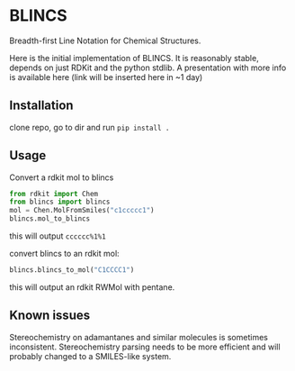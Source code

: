 # BLINCS
Breadth-first Line Notation for Chemical Structures​.

Here is the initial implementation of BLINCS. It is reasonably stable, depends on just RDKit and the python stdlib. A presentation with more info is available here (link will be inserted here in ~1 day)

## Installation

clone repo, go to dir and run `pip install .`

## Usage
Convert a rdkit mol to blincs
```python
from rdkit import Chem
from blincs import blincs
mol = Chen.MolFromSmiles("c1ccccc1")
blincs.mol_to_blincs
```
this will output `cccccc%1%1`

convert blincs to an rdkit mol:
```python
blincs.blincs_to_mol("C1CCCC1")
```
this will output an rdkit RWMol with pentane.
## Known issues
Stereochemistry on adamantanes and similar molecules is sometimes inconsistent. Stereochemistry parsing needs to be more efficient and will probably changed to a SMILES-like system.
